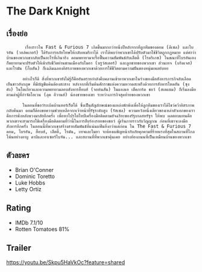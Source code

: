 # The Dark Knight

## เรื่องย่อ
           เรื่องราวใน Fast & Furious 7 เกิดขึ้นมากกว่าหนึ่งปีหลังจากที่ลูกทีมของดอม (ดีเซล) และไบรอัน (วอล์คเกอร์) ได้รับการอภัยโทษให้กลับอเมริกาได้ เราได้พบว่าพวกเขาได้ปรับตัวมาใช้ชีวิตถูกกฎหมาย แต่คำว่าบ้านของพวกเขากลับเป็นอะไรที่เกินจริง ดอมพยายามจะรื้อฟื้นความสัมพันธ์กับเล็ตตี้ (โรดริเกซ) ในขณะที่ไบรอันเองก็พยายามจะปรับตัวให้เข้ากับชีวิตย่านชานเมืองกับไมอา (บรูว์สเตอร์) และลูกชายของพวกเขา ส่วนเทจ (บริดเจส) และโรมัน (กิ๊บสัน) ก็เฉลิมฉลองอิสรภาพของพวกเขาด้วยการใช้ชีวิตตามความฝันของหนุ่มเพลย์บอย

          อย่างไรก็ดี สิ่งที่พวกเขายังไม่รู้ก็คืออันตรายกำลังคืบคลานเข้าหาพวกเขาในร่างของมือสังหารภารกิจลับเลือดเย็นชาวอังกฤษ ที่มีบัญชีแค้นต้องสะสาง หลังจากที่เริ่มต้นศักราชแห่งความหวาดสะพรึงด้วยการสังหารโหดฮัน (ซุง คัง) ในโตเกียวและความพยายามลอบสังหารฮ็อบส์ (จอห์นสัน) ในแอลเอ เด็คการ์ด ชอว์ (สเตแธม) ก็เริ่มลงมือตามล่าผู้ที่กำจัดโอเวน (ลุค อีวานส์) น้องชายของเขา ระหว่างภารกิจสุดท้ายของพวกเขา

          ในตอนที่ชอว์ระเบิดบ้านทอร์เร็ตโต้ ซึ่งเป็นสัญลักษณ์ของแหล่งพักพิงเพื่อให้ลูกทีมของเราได้ไขว่คว้าอิสรภาพกลับคืนมา ดอมก็ต้องขอความช่วยเหลือจากเจ้าหน้าที่รัฐระดับสูง (รัสเซล) ความหวังหนึ่งเดียวของเหล่าตัวเอกของเราคือการนั่งหลังพวงมาลัยอีกครั้ง เพื่อหาโปรโตไทป์เครื่องมือติดตามอัจฉริยะของรัฐบาลสหรัฐฯ ให้พบ ผลตอบแทนคือพวกเขาจะสามารถใช้เครื่องมือติดตามที่ว่านี้ในการสืบร่องรอยของชอว์ ผู้เร้นกายราวกับวิญญาณ ก่อนที่เขาจะลงมือสังหารอีกครั้ง ในตอนนี้ที่พวกเขาสร้างสายสัมพันธ์ที่แน่นแฟ้นยิ่งกว่าแต่ก่อน ใน The Fast & Furious 7 ดอม, ไบรอัน, ฮ็อบส์, เล็ตตี้, โรมัน, เทจและไมอา จะต้องเผชิญหน้ากับภัยคุกคามที่ร้ายแรงที่สุดในสถานที่ไกลโพ้นอย่างอาบู ดาบีและอาเซอร์ไบจัน... และสถานที่ที่พวกเขาคุ้นเคย อย่างท้องถนนที่เป็นเหมือนบ้านของพวกเขา


## ตัวละคร
- Brian O'Conner
- Dominic Toretto
- Luke Hobbs
- Letty Ortiz

## Rating
- IMDb 7.1/10
- Rotten Tomatoes 81%

## Trailer
https://youtu.be/Skpu5HaVkOc?feature=shared